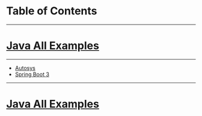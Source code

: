 # Table of Contents
------
# [Java All Examples](https://github.com/avinashbabudonthu/java/blob/master/README.md)
------
* [Autosys](autosys)
* [Spring Boot 3](spring-boot-3)
------
# [Java All Examples](https://github.com/avinashbabudonthu/java/blob/master/README.md)